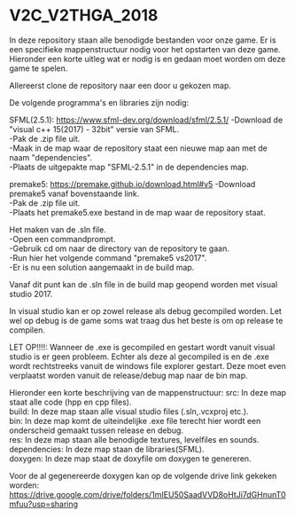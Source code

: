 # V2C_V2THGA_2018

In deze repository staan alle benodigde bestanden voor onze game.
Er is een specifieke mappenstructuur nodig voor het opstarten van deze game.
Hieronder een korte uitleg wat er nodig is en gedaan moet worden om deze game te spelen.

Allereerst clone de repository naar een door u gekozen map.

De volgende programma's en libraries zijn nodig:

SFML(2.5.1): https://www.sfml-dev.org/download/sfml/2.5.1/ 
	-Download de "visual c++ 15(2017) - 32bit" versie van SFML.<br/>
	-Pak de .zip file uit. <br/> 
	-Maak in de map waar de repository staat een nieuwe map aan met de naam "dependencies". <br/>
	-Plaats de uitgepakte map "SFML-2.5.1" in de dependencies map. <br/> 
	
premake5: https://premake.github.io/download.html#v5
	-Download premake5 vanaf bovenstaande link. <br/>
	-Pak de .zip file uit.<br/>
	-Plaats het premake5.exe bestand in de map waar de repository staat. <br/>
	
Het maken van de .sln file. <br/>
	-Open een commandprompt. <br/>
	-Gebruik cd om naar de directory van de repository te gaan.<br/>
	-Run hier het volgende command "premake5 vs2017".<br/>
	-Er is nu een solution aangemaakt in de build map.<br/>

Vanaf dit punt kan de .sln file in de build map geopend worden met visual studio 2017.

In visual studio kan er op zowel release als debug gecompiled worden.
Let wel op debug is de game soms wat traag dus het beste is om op release te compilen.

LET OP!!!!: Wanneer de .exe is gecompiled en gestart wordt vanuit visual studio is er geen probleem.
			Echter als deze al gecompiled is en de .exe wordt rechtstreeks vanuit de windows file explorer gestart. 
			Deze moet even verplaatst worden vanuit de release/debug map naar de bin map. 


Hieronder een korte beschrijving van de mappenstructuur:
src: In deze map staat alle code (hpp en cpp files). <br/>
build: In deze map staan alle visual studio files (.sln,.vcxproj etc.).<br/>
bin: In deze map komt de uiteindelijke .exe file terecht hier wordt een onderscheid gemaakt tussen release en debug.<br/>
res: In deze map staan alle benodigde textures, levelfiles en sounds.<br/>
dependencies: In deze map staan de libraries(SFML).<br/>
doxygen: In deze map staat de doxyfile om doxygen te genereren. <br/>

Voor de al gegenereerde doxygen kan op de volgende drive link gekeken worden: https://drive.google.com/drive/folders/1mIEU50SaadVVD8oHtJi7dGHnunT0mfuu?usp=sharing 
